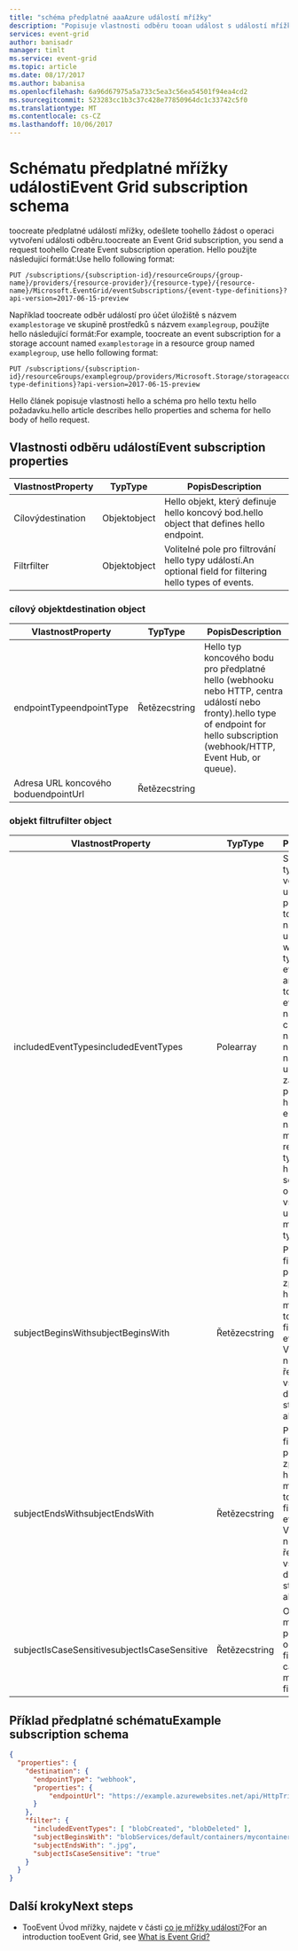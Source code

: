 ```yaml
---
title: "schéma předplatné aaaAzure událostí mřížky"
description: "Popisuje vlastnosti odběru tooan událost s událostí mřížky Azure hello."
services: event-grid
author: banisadr
manager: timlt
ms.service: event-grid
ms.topic: article
ms.date: 08/17/2017
ms.author: babanisa
ms.openlocfilehash: 6a96d67975a5a733c5ea3c56ea54501f94ea4cd2
ms.sourcegitcommit: 523283cc1b3c37c428e77850964dc1c33742c5f0
ms.translationtype: MT
ms.contentlocale: cs-CZ
ms.lasthandoff: 10/06/2017
---
```

# <a name="event-grid-subscription-schema"></a><span data-ttu-id="25106-103">Schématu předplatné mřížky události</span><span class="sxs-lookup"><span data-stu-id="25106-103">Event Grid subscription schema</span></span>

<span data-ttu-id="25106-104">toocreate předplatné událostí mřížky, odešlete toohello žádost o operaci vytvoření události odběru.</span><span class="sxs-lookup"><span data-stu-id="25106-104">toocreate an Event Grid subscription, you send a request toohello Create Event subscription operation.</span></span> <span data-ttu-id="25106-105">Hello použijte následující formát:</span><span class="sxs-lookup"><span data-stu-id="25106-105">Use hello following format:</span></span>

```
PUT /subscriptions/{subscription-id}/resourceGroups/{group-name}/providers/{resource-provider}/{resource-type}/{resource-name}/Microsoft.EventGrid/eventSubscriptions/{event-type-definitions}?api-version=2017-06-15-preview
``` 

<span data-ttu-id="25106-106">Například toocreate odběr událostí pro účet úložiště s názvem `examplestorage` ve skupině prostředků s názvem `examplegroup`, použijte hello následující formát:</span><span class="sxs-lookup"><span data-stu-id="25106-106">For example, toocreate an event subscription for a storage account named `examplestorage` in a resource group named `examplegroup`, use hello following format:</span></span>

```
PUT /subscriptions/{subscription-id}/resourceGroups/examplegroup/providers/Microsoft.Storage/storageaccounts/examplestorage/Microsoft.EventGrid/eventSubscriptions/{event-type-definitions}?api-version=2017-06-15-preview
``` 

<span data-ttu-id="25106-107">Hello článek popisuje vlastnosti hello a schéma pro hello textu hello požadavku.</span><span class="sxs-lookup"><span data-stu-id="25106-107">hello article describes hello properties and schema for hello body of hello request.</span></span>
 
## <a name="event-subscription-properties"></a><span data-ttu-id="25106-108">Vlastnosti odběru událostí</span><span class="sxs-lookup"><span data-stu-id="25106-108">Event subscription properties</span></span>

| <span data-ttu-id="25106-109">Vlastnost</span><span class="sxs-lookup"><span data-stu-id="25106-109">Property</span></span> | <span data-ttu-id="25106-110">Typ</span><span class="sxs-lookup"><span data-stu-id="25106-110">Type</span></span> | <span data-ttu-id="25106-111">Popis</span><span class="sxs-lookup"><span data-stu-id="25106-111">Description</span></span> |
| -------- | ---- | ----------- |
| <span data-ttu-id="25106-112">Cílový</span><span class="sxs-lookup"><span data-stu-id="25106-112">destination</span></span> | <span data-ttu-id="25106-113">Objekt</span><span class="sxs-lookup"><span data-stu-id="25106-113">object</span></span> | <span data-ttu-id="25106-114">Hello objekt, který definuje hello koncový bod.</span><span class="sxs-lookup"><span data-stu-id="25106-114">hello object that defines hello endpoint.</span></span> |
| <span data-ttu-id="25106-115">Filtr</span><span class="sxs-lookup"><span data-stu-id="25106-115">filter</span></span> | <span data-ttu-id="25106-116">Objekt</span><span class="sxs-lookup"><span data-stu-id="25106-116">object</span></span> | <span data-ttu-id="25106-117">Volitelné pole pro filtrování hello typy událostí.</span><span class="sxs-lookup"><span data-stu-id="25106-117">An optional field for filtering hello types of events.</span></span> |

### <a name="destination-object"></a><span data-ttu-id="25106-118">cílový objekt</span><span class="sxs-lookup"><span data-stu-id="25106-118">destination object</span></span>

| <span data-ttu-id="25106-119">Vlastnost</span><span class="sxs-lookup"><span data-stu-id="25106-119">Property</span></span> | <span data-ttu-id="25106-120">Typ</span><span class="sxs-lookup"><span data-stu-id="25106-120">Type</span></span> | <span data-ttu-id="25106-121">Popis</span><span class="sxs-lookup"><span data-stu-id="25106-121">Description</span></span> |
| -------- | ---- | ----------- |
| <span data-ttu-id="25106-122">endpointType</span><span class="sxs-lookup"><span data-stu-id="25106-122">endpointType</span></span> | <span data-ttu-id="25106-123">Řetězec</span><span class="sxs-lookup"><span data-stu-id="25106-123">string</span></span> | <span data-ttu-id="25106-124">Hello typ koncového bodu pro předplatné hello (webhooku nebo HTTP, centra událostí nebo fronty).</span><span class="sxs-lookup"><span data-stu-id="25106-124">hello type of endpoint for hello subscription (webhook/HTTP, Event Hub, or queue).</span></span> | 
| <span data-ttu-id="25106-125">Adresa URL koncového bodu</span><span class="sxs-lookup"><span data-stu-id="25106-125">endpointUrl</span></span> | <span data-ttu-id="25106-126">Řetězec</span><span class="sxs-lookup"><span data-stu-id="25106-126">string</span></span> |  | 

### <a name="filter-object"></a><span data-ttu-id="25106-127">objekt filtru</span><span class="sxs-lookup"><span data-stu-id="25106-127">filter object</span></span>

| <span data-ttu-id="25106-128">Vlastnost</span><span class="sxs-lookup"><span data-stu-id="25106-128">Property</span></span> | <span data-ttu-id="25106-129">Typ</span><span class="sxs-lookup"><span data-stu-id="25106-129">Type</span></span> | <span data-ttu-id="25106-130">Popis</span><span class="sxs-lookup"><span data-stu-id="25106-130">Description</span></span> |
| -------- | ---- | ----------- |
| <span data-ttu-id="25106-131">includedEventTypes</span><span class="sxs-lookup"><span data-stu-id="25106-131">includedEventTypes</span></span> | <span data-ttu-id="25106-132">Pole</span><span class="sxs-lookup"><span data-stu-id="25106-132">array</span></span> | <span data-ttu-id="25106-133">Shoda, pokud je typ události hello ve zprávě události hello přesnou shodu tooone tyto názvy typů událostí.</span><span class="sxs-lookup"><span data-stu-id="25106-133">Match when hello event type in hello event message is an exact match tooone of these event type names.</span></span> <span data-ttu-id="25106-134">Vyvolá chybu, pokud název události se neshoduje s názvy typů událostí hello zaregistrovaný pro zdroj události hello.</span><span class="sxs-lookup"><span data-stu-id="25106-134">Raises an error when event name does not match hello registered event type names for hello event source.</span></span> <span data-ttu-id="25106-135">Výchozí odpovídá všechny typy událostí.</span><span class="sxs-lookup"><span data-stu-id="25106-135">Default matches all event types.</span></span> |
| <span data-ttu-id="25106-136">subjectBeginsWith</span><span class="sxs-lookup"><span data-stu-id="25106-136">subjectBeginsWith</span></span> | <span data-ttu-id="25106-137">Řetězec</span><span class="sxs-lookup"><span data-stu-id="25106-137">string</span></span> | <span data-ttu-id="25106-138">Předpona match filtru toohello pole subject ve zprávě události hello.</span><span class="sxs-lookup"><span data-stu-id="25106-138">A prefix-match filter toohello subject field in hello event message.</span></span> <span data-ttu-id="25106-139">Výchozí Hello nebo prázdný řetězec odpovídá všechny.</span><span class="sxs-lookup"><span data-stu-id="25106-139">hello default or empty string matches all.</span></span> | 
| <span data-ttu-id="25106-140">subjectEndsWith</span><span class="sxs-lookup"><span data-stu-id="25106-140">subjectEndsWith</span></span> | <span data-ttu-id="25106-141">Řetězec</span><span class="sxs-lookup"><span data-stu-id="25106-141">string</span></span> | <span data-ttu-id="25106-142">Přípona match filtru toohello pole subject ve zprávě události hello.</span><span class="sxs-lookup"><span data-stu-id="25106-142">A suffix-match filter toohello subject field in hello event message.</span></span> <span data-ttu-id="25106-143">Výchozí Hello nebo prázdný řetězec odpovídá všechny.</span><span class="sxs-lookup"><span data-stu-id="25106-143">hello default or empty string matches all.</span></span> |
| <span data-ttu-id="25106-144">subjectIsCaseSensitive</span><span class="sxs-lookup"><span data-stu-id="25106-144">subjectIsCaseSensitive</span></span> | <span data-ttu-id="25106-145">Řetězec</span><span class="sxs-lookup"><span data-stu-id="25106-145">string</span></span> | <span data-ttu-id="25106-146">Ovládací prvky malá a velká písmena odpovídající pro filtry.</span><span class="sxs-lookup"><span data-stu-id="25106-146">Controls case-sensitive matching for filters.</span></span> |


## <a name="example-subscription-schema"></a><span data-ttu-id="25106-147">Příklad předplatné schématu</span><span class="sxs-lookup"><span data-stu-id="25106-147">Example subscription schema</span></span>

```json
{
  "properties": {
    "destination": {
      "endpointType": "webhook",
      "properties": {
          "endpointUrl": "https://example.azurewebsites.net/api/HttpTriggerCSharp1?code=VXbGWce53l48Mt8wuotr0GPmyJ/nDT4hgdFj9DpBiRt38qqnnm5OFg=="
      }
    },
    "filter": {
      "includedEventTypes": [ "blobCreated", "blobDeleted" ],
      "subjectBeginsWith": "blobServices/default/containers/mycontainer/log",
      "subjectEndsWith": ".jpg",
      "subjectIsCaseSensitive": "true"
    }
  }
}
```

## <a name="next-steps"></a><span data-ttu-id="25106-148">Další kroky</span><span class="sxs-lookup"><span data-stu-id="25106-148">Next steps</span></span>

* <span data-ttu-id="25106-149">TooEvent Úvod mřížky, najdete v části [co je mřížky událostí?](overview.md)</span><span class="sxs-lookup"><span data-stu-id="25106-149">For an introduction tooEvent Grid, see [What is Event Grid?](overview.md)</span></span>
